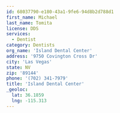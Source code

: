```yaml
---
id: 68037790-e180-43a1-9fe6-94d8b2d788d1
first_name: Michael
last_name: Tomita
license: DDS
services:
  - Dentist
category: Dentists
org_name: 'Island Dental Center'
address: '9750 Covington Cross Dr'
city: 'Las Vegas'
state: NV
zip: '89144'
phone: '(702) 341-7979'
title: 'Island Dental Center'
_geoloc:
  lat: 36.1859
  lng: -115.313
---
```

